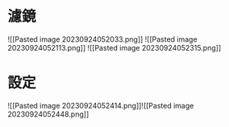 # 濾鏡
![[Pasted image 20230924052033.png]]
![[Pasted image 20230924052113.png]]
![[Pasted image 20230924052315.png]]
# 設定
![[Pasted image 20230924052414.png]]![[Pasted image 20230924052448.png]]